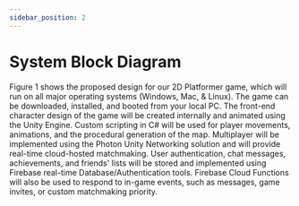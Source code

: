 ```yaml
---
sidebar_position: 2
---
```


# System Block Diagram






<!---
import Figure from "../../src/components/Figure";
<Figure caption={"Figure 1. High level design of the Wildlife Odyssey architecture"}>

![System Block Diagram](/img/SystemBlockDiagram.jpg)

</Figure>  
-->
Figure 1 shows the proposed design for our 2D Platformer game, which will run on all major operating systems (Windows, Mac, & Linux). The game can be downloaded, installed, and booted from your local PC. The front-end character design of the game will be created internally and animated using the Unity Engine. Custom scripting in C# will be used for player movements, animations, and the procedural generation of the map. Multiplayer will be implemented using the Photon Unity Networking solution and will provide real-time cloud-hosted matchmaking. User authentication, chat messages, achievements, and friends' lists will be stored and implemented using Firebase real-time Database/Authentication tools. Firebase Cloud Functions will also be used to respond to in-game events, such as messages, game invites, or custom matchmaking priority.
